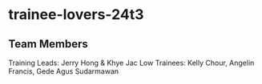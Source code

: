 # trainee-lovers-24t3
## Team Members
Training Leads: Jerry Hong & Khye Jac Low
Trainees: Kelly Chour, Angelin Francis, Gede Agus Sudarmawan
